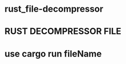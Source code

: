 # rust_file-decompressor
RUST DECOMPRESSOR FILE
========================
use cargo run fileName
========================
